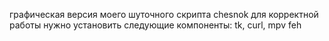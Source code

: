 графическая версия моего шуточного скрипта chesnok 
для корректной работы нужно установить следующие компоненты: 
tk, curl, mpv feh 


